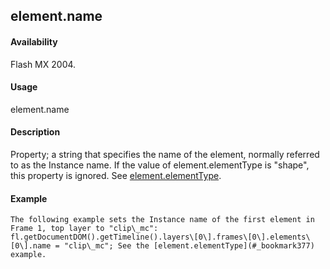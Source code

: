 ## element.name

#### Availability

Flash MX 2004.

#### Usage

element.name

#### Description

Property; a string that specifies the name of the element, normally referred to as the Instance name. If the value of
element.elementType is "shape", this property is ignored. See [element.elementType](#_bookmark377).

#### Example

```
The following example sets the Instance name of the first element in Frame 1, top layer to "clip\_mc": fl.getDocumentDOM().getTimeline().layers\[0\].frames\[0\].elements\[0\].name = "clip\_mc"; See the [element.elementType](#_bookmark377) example.

```